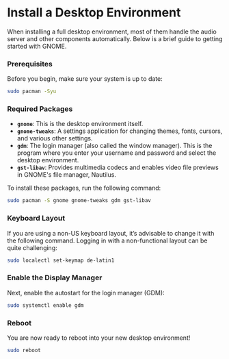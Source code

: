 # Install a Desktop Environment

When installing a full desktop environment, most of them handle the audio server and other components automatically. Below is a brief guide to getting started with GNOME.

### Prerequisites

Before you begin, make sure your system is up to date:

```bash
sudo pacman -Syu
```

### Required Packages

- **`gnome`**: This is the desktop environment itself.
- **`gnome-tweaks`**: A settings application for changing themes, fonts, cursors, and various other settings.
- **`gdm`**: The login manager (also called the window manager). This is the program where you enter your username and password and select the desktop environment.
- **`gst-libav`**: Provides multimedia codecs and enables video file previews in GNOME's file manager, Nautilus.

To install these packages, run the following command:

```bash
sudo pacman -S gnome gnome-tweaks gdm gst-libav
```

### Keyboard Layout

If you are using a non-US keyboard layout, it’s advisable to change it with the following command. Logging in with a non-functional layout can be quite challenging:

```bash
sudo localectl set-keymap de-latin1
```

### Enable the Display Manager

Next, enable the autostart for the login manager (GDM):

```bash
sudo systemctl enable gdm
```

### Reboot

You are now ready to reboot into your new desktop environment!

```bash
sudo reboot
```

